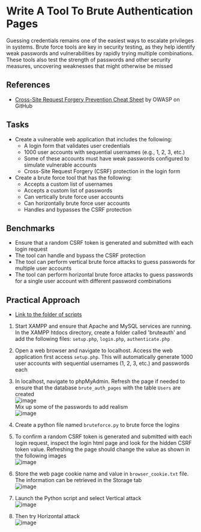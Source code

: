 # Write A Tool To Brute Authentication Pages
Guessing credentials remains one of the easiest ways to escalate privileges in systems. Brute force tools are key in security testing, as they help identify weak passwords and vulnerabilities by rapidly trying multiple combinations. These tools also test the strength of passwords and other security measures, uncovering weaknesses that might otherwise be missed

## References
- [Cross-Site Request Forgery Prevention Cheat Sheet](https://github.com/OWASP/CheatSheetSeries/blob/master/cheatsheets/Cross-Site_Request_Forgery_Prevention_Cheat_Sheet.md) by OWASP on GitHub

## Tasks
- Create a vulnerable web application that includes the following:
  - A login form that validates user credentials
  - 1000 user accounts with sequential usernames (e.g., 1, 2, 3, etc.)
  - Some of these accounts must have weak passwords configured to simulate vulnerable accounts
  - Cross-Site Request Forgery (CSRF) protection in the login form
- Create a brute force tool that has the following:
  - Accepts a custom list of usernames
  - Accepts a custom list of passwords
  - Can vertically brute force user accounts
  - Can horizontally brute force user accounts
  - Handles and bypasses the CSRF protection
  

## Benchmarks
- Ensure that a random CSRF token is generated and submitted with each login request
- The tool can handle and bypass the CSRF protection
- The tool can perform vertical brute force attacks to guess passwords for multiple user accounts
- The tool can perform horizontal brute force attacks to guess passwords for a single user account with different password combinations


## Practical Approach
- [Link to the folder of scripts](https://github.com/aaronamran/MCSI-Remote-Cybersecurity-Internship/tree/main/Penetration%20Testing/scripts/brute-auth-pages) <br/>

1. Start XAMPP and ensure that Apache and MySQL services are running. In the XAMPP htdocs directory, create a folder called 'bruteauth' and add the following files: `setup.php`, `login.php`, `authenticate.php`
2. Open a web browser and navigate to localhost. Access the web application first access `setup.php`. This will automatically generate 1000 user accounts with sequential usernames (1, 2, 3, etc.) and passwords each
3. In localhost, navigate to phpMyAdmin. Refresh the page if needed to ensure that the database `brute_auth_pages` with the table `Users` are created <br/>
   ![image](https://github.com/user-attachments/assets/291adb04-d8b8-4aed-a8ef-8cde94357808)
   <br/>
   Mix up some of the passwords to add realism <br/>
   ![image](https://github.com/user-attachments/assets/a83a7d4a-c042-4e83-82f5-e95a0d54459c)

4. Create a python file named `bruteforce.py` to brute force the logins
5. To confirm a random CSRF token is generated and submitted with each login request, inspect the login html page and look for the hidden CSRF token value. Refreshing the page should change the value as shown in the following images <br/>
   ![image](https://github.com/user-attachments/assets/9c4de8f4-b674-429a-9df9-dd1e7264b16c)
6. Store the web page cookie name and value in `browser_cookie.txt` file. The information can be retrieved in the Storage tab <br/>
   ![image](https://github.com/user-attachments/assets/40abfaff-4c95-44ae-88ac-f034d5330c96)
7. Launch the Python script and select Vertical attack <br/>
   ![image](https://github.com/user-attachments/assets/1e236e68-c118-4678-9396-061d9501bbd9)
8. Then try Horizontal attack <br/>
   ![image](https://github.com/user-attachments/assets/9bce44ad-ad00-49b8-b7fd-59141a992ca3)




   

